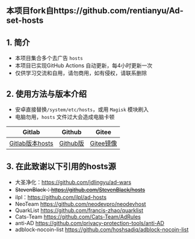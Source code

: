 
## 本项目fork自https://github.com/rentianyu/Ad-set-hosts

## 1. 简介

- 本项目集合多个去广告 `hosts`
- 本项目已实现GitHub Actions 自动更新，每4小时更新一次
- 仅供学习交流和自用，请勿商用，如有侵权，请联系删除

## 2. 使用方法与版本介绍

- 安卓直接替换`/system/etc/hosts`，或用 `Magisk` 模块刷入
- 电脑勿用，`hosts` 文件过大会造成电脑卡顿


|  Gitlab | Github | Gitee
|-|-|-|
| [Gitlab版本hosts](https://gitlab.com/rainmor/Adhosts-block/-/raw/master/hosts) | [Github版](https://raw.githubusercontent.com/shiqianwei0508/Adhosts-block/master/hosts) | [Gitee镜像](https://gitee.com/fish_cat/Adhosts-block/raw/master/hosts) | 

## 3. 在此致谢以下引用的hosts源

- 大圣净化：https://github.com/jdlingyu/ad-wars 
- ~~StevenBlack：https://github.com/StevenBlack/hosts~~   
- ilpl：https://github.com/ilpl/ad-hosts
- NeoTeam https://github.com/neodevpro/neodevhost
- QuarkList https://github.com/francis-zhao/quarklist
- Cats-Team https://github.com/Cats-Team/AdRules
- anti-AD https://github.com/privacy-protection-tools/anti-AD
- adblock-nocoin-list https://github.com/hoshsadiq/adblock-nocoin-list
